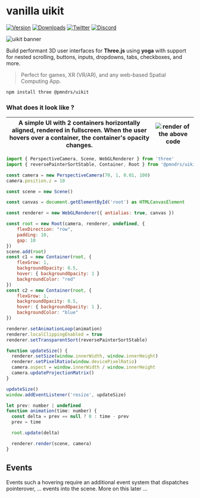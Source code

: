 <h1>vanilla uikit</h1>

[![Version](https://img.shields.io/npm/v/@pmndrs/uikit?style=flat&colorA=000000&colorB=000000)](https://npmjs.com/package/@pmndrs/uikit)
[![Downloads](https://img.shields.io/npm/dt/@pmndrs/uikit.svg?style=flat&colorA=000000&colorB=000000)](https://npmjs.com/package/@pmndrs/uikit)
[![Twitter](https://img.shields.io/twitter/follow/pmndrs?label=%40pmndrs&style=flat&colorA=000000&colorB=000000&logo=twitter&logoColor=000000)](https://twitter.com/pmndrs)
[![Discord](https://img.shields.io/discord/740090768164651008?style=flat&colorA=000000&colorB=000000&label=discord&logo=discord&logoColor=000000)](https://discord.gg/ZZjjNvJ)

![uikit banner](./docs/getting-started/banner.jpg)

Build performant 3D user interfaces for **Three.js** using **yoga** with support for nested scrolling, buttons, inputs, dropdowns, tabs, checkboxes, and more.

> Perfect for games, XR (VR/AR), and any web-based Spatial Computing App.

```bash
npm install three @pmndrs/uikit
```

### What does it look like ?

| A simple UI with 2 containers horizontally aligned, rendered in fullscreen. When the user hovers over a container, the container's opacity changes. | ![render of the above code](./docs/getting-started/basic-example.gif) |
| --------------------------------------------------------------------------------------------------------------------------------------------------- | --------------------------------------------------------------------- |

```jsx
import { PerspectiveCamera, Scene, WebGLRenderer } from 'three'
import { reversePainterSortStable, Container, Root } from '@pmndrs/uikit'

const camera = new PerspectiveCamera(70, 1, 0.01, 100)
camera.position.z = 10

const scene = new Scene()

const canvas = document.getElementById('root') as HTMLCanvasElement

const renderer = new WebGLRenderer({ antialias: true, canvas })

const root = new Root(camera, renderer, undefined, {
    flexDirection: "row",
    padding: 10,
    gap: 10
})
scene.add(root)
const c1 = new Container(root, {
    flexGrow: 1,
    backgroundOpacity: 0.5,
    hover: { backgroundOpacity: 1 }
    backgroundColor: "red"
})
const c2 = new Container(root, {
    flexGrow: 1,
    backgroundOpacity: 0.5,
    hover: { backgroundOpacity: 1 },
    backgroundColor: "blue"
})

renderer.setAnimationLoop(animation)
renderer.localClippingEnabled = true
renderer.setTransparentSort(reversePainterSortStable)

function updateSize() {
  renderer.setSize(window.innerWidth, window.innerHeight)
  renderer.setPixelRatio(window.devicePixelRatio)
  camera.aspect = window.innerWidth / window.innerHeight
  camera.updateProjectionMatrix()
}

updateSize()
window.addEventListener('resize', updateSize)

let prev: number | undefined
function animation(time: number) {
  const delta = prev == null ? 0 : time - prev
  prev = time

  root.update(delta)

  renderer.render(scene, camera)
}

```

## Events

Events such a hovering require an additional event system that dispatches pointerover, ... events into the scene. More on this later ...

